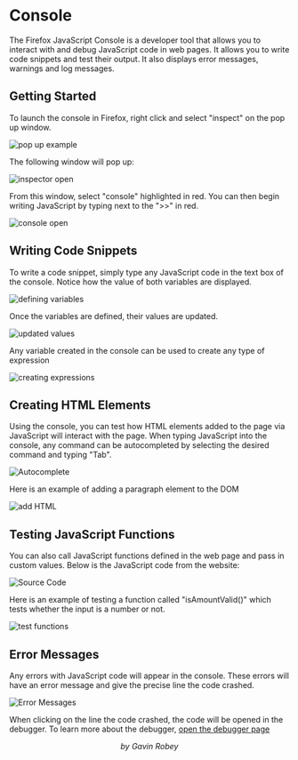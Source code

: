 # Console

The Firefox JavaScript Console is a developer tool that allows you to interact with and debug JavaScript code in web pages. It allows you to write code snippets and test their output. It also displays error messages, warnings and log messages. 

## Getting Started

To launch the console in Firefox, right click and select "inspect" on the pop up window. 

![pop up example](images/dialogueBox.png)

The following window will pop up:

![inspector open](images/inspectorOpen.png)

From this window, select "console" highlighted in red. You can then begin writing JavaScript by typing next to the ">>" in red. 

![console open](images/consoleOpen.png)

## Writing Code Snippets

To write a code snippet, simply type any JavaScript code in the text box of the console. Notice how the value of both variables are displayed.

![defining variables](images/definingVariables.png)

Once the variables are defined, their values are updated.

![updated values](images/updatedValues.png)

Any variable created in the console can be used to create any type of expression

![creating expressions](images/creatingExpressions.png)

## Creating HTML Elements

Using the console, you can test how HTML elements added to the page via JavaScript will interact with the page. When typing JavaScript into the console, any command can be autocompleted by selecting the desired command and typing "Tab". 

![Autocomplete](images/autocomplete.png)

Here is an example of adding a paragraph element to the DOM

![add HTML](images/addingHTML.png)

## Testing JavaScript Functions

You can also call JavaScript functions defined in the web page and pass in custom values. Below is the JavaScript code from the website: 

![Source Code](images/sourceCode.png)


Here is an example of testing a function called "isAmountValid()" which tests whether the input is a number or not. 

![test functions](images/testingFunctions.png)

## Error Messages

Any errors with JavaScript code will appear in the console. These errors will have an error message and give the precise line the code crashed. 

![Error Messages](images/errorMessages.png)

When clicking on the line the code crashed, the code will be opened in the debugger. To learn more about the debugger,  [open the debugger page](debugger.md)


<p align="center"><i>by Gavin Robey</i></p>